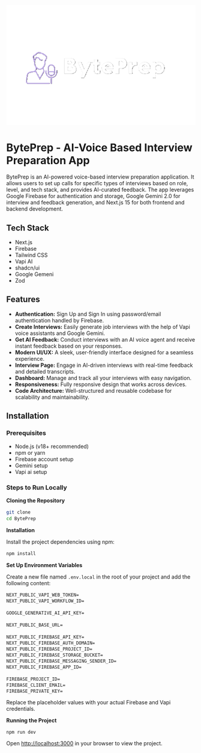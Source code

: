 
![ByteprepLogo](logo.png)

# BytePrep - AI-Voice Based Interview Preparation App

BytePrep is an AI-powered voice-based interview preparation application. It allows users to set up calls for specific types of interviews based on role, level, and tech stack, and provides AI-curated feedback. The app leverages Google Firebase for authentication and storage, Google Gemini 2.0 for interview and feedback generation, and Next.js 15 for both frontend and backend development.

## Tech Stack
- Next.js
- Firebase
- Tailwind CSS
- Vapi AI
- shadcn/ui
- Google Gemeni
- Zod

## Features

- **Authentication:** Sign Up and Sign In using password/email authentication handled by Firebase.
- **Create Interviews:** Easily generate job interviews with the help of Vapi voice assistants and Google Gemini.
- **Get AI Feedback:** Conduct interviews with an AI voice agent and receive instant feedback based on your responses.
- **Modern UI/UX:** A sleek, user-friendly interface designed for a seamless experience.
- **Interview Page:** Engage in AI-driven interviews with real-time feedback and detailed transcripts.
- **Dashboard:** Manage and track all your interviews with easy navigation.
- **Responsiveness:** Fully responsive design that works across devices.
- **Code Architecture:** Well-structured and reusable codebase for scalability and maintainability.

## Installation

### Prerequisites
- Node.js (v18+ recommended)
- npm or yarn
- Firebase account setup
- Gemini setup
- Vapi ai setup

### Steps to Run Locally

**Cloning the Repository**

```bash
git clone
cd BytePrep
```

**Installation**

Install the project dependencies using npm:

```bash
npm install
```

**Set Up Environment Variables**

Create a new file named `.env.local` in the root of your project and add the following content:

```env
NEXT_PUBLIC_VAPI_WEB_TOKEN=
NEXT_PUBLIC_VAPI_WORKFLOW_ID=

GOOGLE_GENERATIVE_AI_API_KEY=

NEXT_PUBLIC_BASE_URL=

NEXT_PUBLIC_FIREBASE_API_KEY=
NEXT_PUBLIC_FIREBASE_AUTH_DOMAIN=
NEXT_PUBLIC_FIREBASE_PROJECT_ID=
NEXT_PUBLIC_FIREBASE_STORAGE_BUCKET=
NEXT_PUBLIC_FIREBASE_MESSAGING_SENDER_ID=
NEXT_PUBLIC_FIREBASE_APP_ID=

FIREBASE_PROJECT_ID=
FIREBASE_CLIENT_EMAIL=
FIREBASE_PRIVATE_KEY=
```

Replace the placeholder values with your actual Firebase and Vapi credentials.

**Running the Project**

```bash
npm run dev
```

Open [http://localhost:3000](http://localhost:3000) in your browser to view the project.
